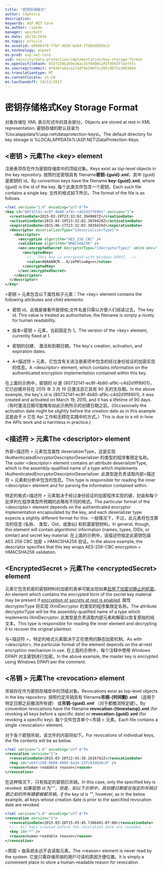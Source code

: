 ```yaml
---
title: "密钥存储格式"
author: tdykstra
description: 
keywords: ASP.NET Core
ms.author: riande
manager: wpickett
ms.date: 10/14/2016
ms.topic: article
ms.assetid: e8996478-f7bf-4b58-bab4-7fdb5d8556c5
ms.technology: aspnet
ms.prod: asp.net-core
uid: security/data-protection/implementation/key-storage-format
ms.openlocfilehash: 832f150b269e36ac35f0d00cafbf4903f7aef4fc
ms.sourcegitcommit: 8f4d4fad1ca27adf9e396f5c205c9875a3963664
ms.translationtype: MT
ms.contentlocale: zh-CN
ms.lasthandoff: 10/13/2017
---
```

# <a name="key-storage-format"></a><span data-ttu-id="e3a2d-103">密钥存储格式</span><span class="sxs-lookup"><span data-stu-id="e3a2d-103">Key Storage Format</span></span>

<a name="data-protection-implementation-key-storage-format"></a>

<span data-ttu-id="e3a2d-104">对象存储在 XML 表示形式中的其余部分。</span><span class="sxs-lookup"><span data-stu-id="e3a2d-104">Objects are stored at rest in XML representation.</span></span> <span data-ttu-id="e3a2d-105">密钥存储的默认目录为 %localappdata%\asp.net\dataprotection-keys\。</span><span class="sxs-lookup"><span data-stu-id="e3a2d-105">The default directory for key storage is %LOCALAPPDATA%\ASP.NET\DataProtection-Keys\.</span></span>

## <a name="the-key-element"></a><span data-ttu-id="e3a2d-106">\<密钥 > 元素</span><span class="sxs-lookup"><span data-stu-id="e3a2d-106">The \<key> element</span></span>

<span data-ttu-id="e3a2d-107">注册表项存在作为密钥存储库中的顶级对象。</span><span class="sxs-lookup"><span data-stu-id="e3a2d-107">Keys exist as top-level objects in the key repository.</span></span> <span data-ttu-id="e3a2d-108">按照约定密钥具有 filename**密钥-{guid}.xml**，其中 {guid} 是密钥的 id。</span><span class="sxs-lookup"><span data-stu-id="e3a2d-108">By convention keys have the filename **key-{guid}.xml**, where {guid} is the id of the key.</span></span> <span data-ttu-id="e3a2d-109">每个此类文件包含一个密钥。</span><span class="sxs-lookup"><span data-stu-id="e3a2d-109">Each such file contains a single key.</span></span> <span data-ttu-id="e3a2d-110">文件的格式如下所示。</span><span class="sxs-lookup"><span data-stu-id="e3a2d-110">The format of the file is as follows.</span></span>

```xml
<?xml version="1.0" encoding="utf-8"?>
<key id="80732141-ec8f-4b80-af9c-c4d2d1ff8901" version="1">
  <creationDate>2015-03-19T23:32:02.3949887Z</creationDate>
  <activationDate>2015-03-19T23:32:02.3839429Z</activationDate>
  <expirationDate>2015-06-17T23:32:02.3839429Z</expirationDate>
  <descriptor deserializerType="{deserializerType}">
    <descriptor>
      <encryption algorithm="AES_256_CBC" />
      <validation algorithm="HMACSHA256" />
      <enc:encryptedSecret decryptorType="{decryptorType}" xmlns:enc="...">
        <encryptedKey>
          <!-- This key is encrypted with Windows DPAPI. -->
          <value>AQAAANCM...8/zeP8lcwAg==</value>
        </encryptedKey>
      </enc:encryptedSecret>
    </descriptor>
  </descriptor>
</key>
```

<span data-ttu-id="e3a2d-111">\<密钥 > 元素包含以下属性和子元素：</span><span class="sxs-lookup"><span data-stu-id="e3a2d-111">The \<key> element contains the following attributes and child elements:</span></span>

* <span data-ttu-id="e3a2d-112">密钥 id。此值是被看作是授权;文件名是只需以方便人们阅读过去。</span><span class="sxs-lookup"><span data-stu-id="e3a2d-112">The key id. This value is treated as authoritative; the filename is simply a nicety for human readability.</span></span>

* <span data-ttu-id="e3a2d-113">版本\<密钥 > 元素，当前固定为 1。</span><span class="sxs-lookup"><span data-stu-id="e3a2d-113">The version of the \<key> element, currently fixed at 1.</span></span>

* <span data-ttu-id="e3a2d-114">密钥的创建、 激活和到期日期。</span><span class="sxs-lookup"><span data-stu-id="e3a2d-114">The key's creation, activation, and expiration dates.</span></span>

* <span data-ttu-id="e3a2d-115">A\<描述符 > 元素，它包含有关该注册表项中包含的经过身份验证的加密实现的信息。</span><span class="sxs-lookup"><span data-stu-id="e3a2d-115">A \<descriptor> element, which contains information on the authenticated encryption implementation contained within this key.</span></span>

<span data-ttu-id="e3a2d-116">在上面的示例中，密钥的 id 是 {80732141-ec8f-4b80-af9c-c4d2d1ff8901}，它已创建并将在 2015 年 3 月 19 日激活且它具有 90 天的生存期。</span><span class="sxs-lookup"><span data-stu-id="e3a2d-116">In the above example, the key's id is {80732141-ec8f-4b80-af9c-c4d2d1ff8901}, it was created and activated on March 19, 2015, and it has a lifetime of 90 days.</span></span> <span data-ttu-id="e3a2d-117">（有时激活日期可能略有如此示例所示的创建日期之前。</span><span class="sxs-lookup"><span data-stu-id="e3a2d-117">(Occasionally the activation date might be slightly before the creation date as in this example.</span></span> <span data-ttu-id="e3a2d-118">这是由于 n 它在 Api 工作和无碍在实践中的方式。）</span><span class="sxs-lookup"><span data-stu-id="e3a2d-118">This is due to a nit in how the APIs work and is harmless in practice.)</span></span>

## <a name="the-descriptor-element"></a><span data-ttu-id="e3a2d-119">\<描述符 > 元素</span><span class="sxs-lookup"><span data-stu-id="e3a2d-119">The \<descriptor> element</span></span>

<span data-ttu-id="e3a2d-120">外部\<描述符 > 元素包含属性 deserializerType，这是实现 IAuthenticatedEncryptorDescriptorDeserializer 的类型的程序集限定名称。</span><span class="sxs-lookup"><span data-stu-id="e3a2d-120">The outer \<descriptor> element contains an attribute deserializerType, which is the assembly-qualified name of a type which implements IAuthenticatedEncryptorDescriptorDeserializer.</span></span> <span data-ttu-id="e3a2d-121">此类型是负责读取内部\<描述符 > 元素和分析中包含的信息。</span><span class="sxs-lookup"><span data-stu-id="e3a2d-121">This type is responsible for reading the inner \<descriptor> element and for parsing the information contained within.</span></span>

<span data-ttu-id="e3a2d-122">特定的格式\<描述符 > 元素取决于经过身份验证的加密程序实现的键，封装和每个反序列化程序类型所预期的此略有不同的格式。</span><span class="sxs-lookup"><span data-stu-id="e3a2d-122">The particular format of the \<descriptor> element depends on the authenticated encryptor implementation encapsulated by the key, and each deserializer type expects a slightly different format for this.</span></span> <span data-ttu-id="e3a2d-123">一般情况下，不过，此元素将包含算法的信息 (名称、 类型，Oid，或类似) 和机密密钥材料。</span><span class="sxs-lookup"><span data-stu-id="e3a2d-123">In general, though, this element will contain algorithmic information (names, types, OIDs, or similar) and secret key material.</span></span> <span data-ttu-id="e3a2d-124">在上面的示例中，该描述符指定此密钥包装 AES 256 CBC 加密 + HMACSHA256 验证。</span><span class="sxs-lookup"><span data-stu-id="e3a2d-124">In the above example, the descriptor specifies that this key wraps AES-256-CBC encryption + HMACSHA256 validation.</span></span>

## <a name="the-encryptedsecret-element"></a><span data-ttu-id="e3a2d-125">\<EncryptedSecret > 元素</span><span class="sxs-lookup"><span data-stu-id="e3a2d-125">The \<encryptedSecret> element</span></span>

<span data-ttu-id="e3a2d-126"><encryptedSecret>元素它包含机密的密钥材料的加密的表单可能出现如果[启用了加密对静止的机密](key-encryption-at-rest.md#data-protection-implementation-key-encryption-at-rest)。</span><span class="sxs-lookup"><span data-stu-id="e3a2d-126">An <encryptedSecret> element which contains the encrypted form of the secret key material may be present if [encryption of secrets at rest is enabled](key-encryption-at-rest.md#data-protection-implementation-key-encryption-at-rest).</span></span> <span data-ttu-id="e3a2d-127">属性 decryptorType 将实现 IXmlDecryptor 的类型的程序集限定名称。</span><span class="sxs-lookup"><span data-stu-id="e3a2d-127">The attribute decryptorType will be the assembly-qualified name of a type which implements IXmlDecryptor.</span></span> <span data-ttu-id="e3a2d-128">此类型是负责读取内部<encryptedKey>元素和解密以恢复原始的纯文本。</span><span class="sxs-lookup"><span data-stu-id="e3a2d-128">This type is responsible for reading the inner <encryptedKey> element and decrypting it to recover the original plaintext.</span></span>

<span data-ttu-id="e3a2d-129">与\<描述符 >，特定的格式<encryptedSecret>元素取决于正在使用的静态加密机制。</span><span class="sxs-lookup"><span data-stu-id="e3a2d-129">As with \<descriptor>, the particular format of the <encryptedSecret> element depends on the at-rest encryption mechanism in use.</span></span> <span data-ttu-id="e3a2d-130">在上面的示例中，每个注释中使用 Windows DPAPI 对主密钥进行加密。</span><span class="sxs-lookup"><span data-stu-id="e3a2d-130">In the above example, the master key is encrypted using Windows DPAPI per the comment.</span></span>

## <a name="the-revocation-element"></a><span data-ttu-id="e3a2d-131">\<吊销 > 元素</span><span class="sxs-lookup"><span data-stu-id="e3a2d-131">The \<revocation> element</span></span>

<span data-ttu-id="e3a2d-132">吊销存在作为密钥存储库中的顶级对象。</span><span class="sxs-lookup"><span data-stu-id="e3a2d-132">Revocations exist as top-level objects in the key repository.</span></span> <span data-ttu-id="e3a2d-133">按照约定吊销具有 filename**吊销-{时间戳}.xml** （适用于特定日期之前撤消所有键） 或**吊销-{guid}.xml** （对于都撤消特定键）。</span><span class="sxs-lookup"><span data-stu-id="e3a2d-133">By convention revocations have the filename **revocation-{timestamp}.xml** (for revoking all keys before a specific date) or **revocation-{guid}.xml** (for revoking a specific key).</span></span> <span data-ttu-id="e3a2d-134">每个文件包含单个\<吊销 > 元素。</span><span class="sxs-lookup"><span data-stu-id="e3a2d-134">Each file contains a single \<revocation> element.</span></span>

<span data-ttu-id="e3a2d-135">对于各个密钥吊销，该文件的内容将如下。</span><span class="sxs-lookup"><span data-stu-id="e3a2d-135">For revocations of individual keys, the file contents will be as below.</span></span>

```xml
<?xml version="1.0" encoding="utf-8"?>
<revocation version="1">
  <revocationDate>2015-03-20T22:45:30.2616742Z</revocationDate>
  <key id="eb4fc299-8808-409d-8a34-23fc83d026c9" />
  <reason>human-readable reason</reason>
</revocation>
```

<span data-ttu-id="e3a2d-136">在这种情况下，只有指定的密钥已吊销。</span><span class="sxs-lookup"><span data-stu-id="e3a2d-136">In this case, only the specified key is revoked.</span></span> <span data-ttu-id="e3a2d-137">如果密钥 id 为"*"，但是，如以下示例中，其创建日期是在指定的吊销日期之前的所有键都被都吊销。</span><span class="sxs-lookup"><span data-stu-id="e3a2d-137">If the key id is "*", however, as in the below example, all keys whose creation date is prior to the specified revocation date are revoked.</span></span>

```xml
<?xml version="1.0" encoding="utf-8"?>
<revocation version="1">
  <revocationDate>2015-03-20T15:45:45.7366491-07:00</revocationDate>
  <!-- All keys created before the revocation date are revoked. -->
  <key id="*" />
  <reason>human-readable reason</reason>
</revocation>
```

<span data-ttu-id="e3a2d-138">\<原因 > 由系统永远不会读取元素。</span><span class="sxs-lookup"><span data-stu-id="e3a2d-138">The \<reason> element is never read by the system.</span></span> <span data-ttu-id="e3a2d-139">它是只需存储吊销的用户可读的原因方便位置。</span><span class="sxs-lookup"><span data-stu-id="e3a2d-139">It is simply a convenient place to store a human-readable reason for revocation.</span></span>

